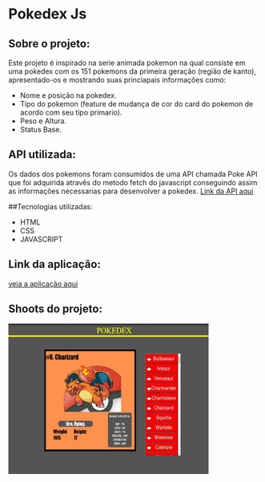 # Pokedex Js

## Sobre o projeto:

Este projeto é inspirado na serie animada pokemon na qual consiste em uma pokedex com os 151 pokemons da primeira geração (região de kanto), apresentado-os e mostrando suas princiapais informações como:
* Nome e posição na pokedex.
* Tipo do pokemon (feature de mudança de cor do card do pokemon de acordo com seu tipo primario).
* Peso e Altura.
* Status Base.

## API utilizada:

Os dados dos pokemons foram consumidos de uma API chamada Poke API que foi adquirida atravês do metodo fetch do javascript conseguindo assim as informações necessarias para desenvolver a pokedex.
[Link da API aqui](https://pokeapi.co/)

##Tecnologias utilizadas:

* HTML
* CSS
* JAVASCRIPT

## Link da aplicação:

[veja a aplicação aqui](https://symphonious-narwhal-039041.netlify.app/)

## Shoots do projeto:

<img src="https://github.com/bruno34154/Pokedex-Js/blob/master/img/shoot_pokedex.jpeg" width ="400px" height="300px"/>




